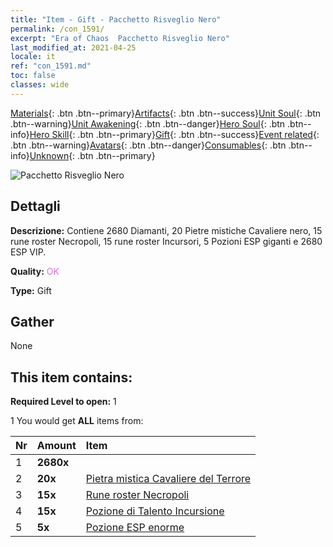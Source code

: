 ```yaml
---
title: "Item - Gift - Pacchetto Risveglio Nero"
permalink: /con_1591/
excerpt: "Era of Chaos  Pacchetto Risveglio Nero"
last_modified_at: 2021-04-25
locale: it
ref: "con_1591.md"
toc: false
classes: wide
---
```

 [Materials](/ItemsIT/){: .btn .btn--primary}[Artifacts](/ItemsIT/Artifacts/){: .btn .btn--success}[Unit Soul](/ItemsIT/UnitSoul/){: .btn .btn--warning}[Unit Awakening](/ItemsIT/UnitAwakening/){: .btn .btn--danger}[Hero Soul](/ItemsIT/HeroSoul/){: .btn .btn--info}[Hero Skill](/ItemsIT/HeroSkill/){: .btn .btn--primary}[Gift](/ItemsIT/Gift/){: .btn .btn--success}[Event related](/ItemsIT/Events/){: .btn .btn--warning}[Avatars](/ItemsIT/Avatars/){: .btn .btn--danger}[Consumables](/ItemsIT/Consumables/){: .btn .btn--info}[Unknown](/ItemsIT/Unknown/){: .btn .btn--primary}

 ![Pacchetto Risveglio Nero](/images/t/i_907203.png)

## Dettagli
 **Descrizione:** Contiene 2680 Diamanti, 20 Pietre mistiche Cavaliere nero, 15 rune roster Necropoli, 15 rune roster Incursori, 5 Pozioni ESP giganti e 2680 ESP VIP.

 **Quality:** <span style="color: #DA70D6">OK</span>

 **Type:** Gift

## Gather

  None

## This item contains:

 **Required Level to open:** 1

 1 You would get **ALL** items  from:

  | Nr | Amount |     Item    |
  |:---|:-------|:------------|
  | 1 |  **2680x** | <i class="fas fa-gem"/> |  | 
  | 2 |  **20x** | [Pietra mistica Cavaliere del Terrore](/ItemsIT/unt_302/) |  | 
  | 3 |  **15x** | [Rune roster Necropoli](/ItemsIT/con_755/) |  | 
  | 4 |  **15x** | [Pozione di Talento Incursione](/ItemsIT/con_788/) |  | 
  | 5 |  **5x** | [Pozione ESP enorme](/ItemsIT/con_703/) |  | 

